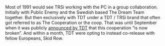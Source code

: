 Most of 1991 would see TRSi working with the PC in a group collaboration. Initially with Public Enemy and the Swedish based The Dream Team together. But then exclusively with TDT under a TDT / TRSi brand that often got referred to as The Cooperation or the coop. That was until September when it was publicly [announced by TDT](/f/af2c09f) that this cooperation “is now broken”. And within a month, TDT were opting to instead co-release with fellow Europeans, Skid Row.